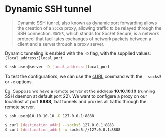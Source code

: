 # Dynamic SSH tunnel

> Dynamic SSH tunnel, also known as dynamic port forwarding allows the creation of a `SOCKS` proxy, allowing traffic to be relayed through the SSH connection. `SOCKS`, which stands for Socket Secure, is a network protocol that facilitates exchanges of network packets between a client and a server through a proxy server.

Dynamic tunneling is enabled with the `-D` flag, with the supplied values: `[local_address:]local_port`

```bash
$ ssh user@server -D [local_address:]local_port
```

To test the configurations, we can use the [cURL](https://jarrettgxz-sec.gitbook.io/networking-concepts/networking-tools/miscellaneous/curl) command with the `--socks5` or `-x` options.&#x20;

Eg. Suppose we have a remote server at the address **10.10.10.10** (running SSH daemon at default port 22). We want to configure a proxy on our localhost at port **8888**, that tunnels and proxies all traffic through the remote server.

```bash
$ ssh user@10.10.10.10 -D 127.0.0.1:8888

$ curl [destination_addr] --socks5 127.0.0.1:8888
$ curl [destination_addr] -x socks5://127.0.0.1:8888
```
